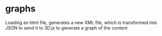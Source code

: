 # graphs
Loading an html file, generates a new XML file, which is transformed into JSON to send it to 3D.js to generate a graph of the content
